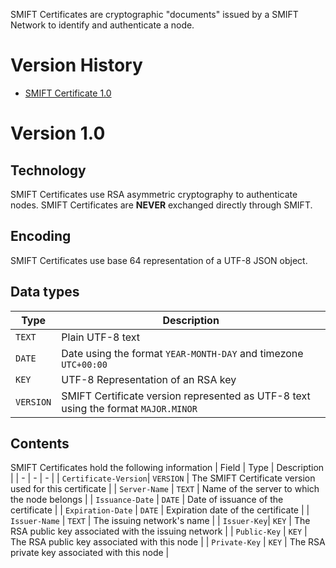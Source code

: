 SMIFT Certificates are cryptographic "documents" issued by a SMIFT Network to identify and authenticate a node.

# Version History
- [SMIFT Certificate 1.0](#version-1.0)

# Version 1.0
## Technology
SMIFT Certificates use RSA asymmetric cryptography to authenticate nodes. SMIFT Certificates are **NEVER** exchanged directly through SMIFT.

## Encoding
SMIFT Certificates use base 64 representation of a UTF-8 JSON object.

## Data types
| Type | Description |
| - | - |
| `TEXT` | Plain UTF-8 text |
| `DATE` | Date using the format `YEAR-MONTH-DAY` and timezone `UTC+00:00` |
| `KEY` | UTF-8 Representation of an RSA key |
| `VERSION` | SMIFT Certificate version represented as UTF-8 text using the format `MAJOR.MINOR` |

## Contents
SMIFT Certificates hold the following information
| Field | Type | Description |
| - | - | - |
| `Certificate-Version`| `VERSION` | The SMIFT Certificate version used for this certificate |
| `Server-Name` | `TEXT` | Name of the server to which the node belongs |
| `Issuance-Date` | `DATE` | Date of issuance of the certificate |
| `Expiration-Date` | `DATE` | Expiration date of the certificate |
| `Issuer-Name` | `TEXT` | The issuing network's name |
| `Issuer-Key`| `KEY` | The RSA public key associated with the issuing network |
| `Public-Key` | `KEY` | The RSA public key associated with this node |
| `Private-Key` | `KEY` | The RSA private key associated with this node |
